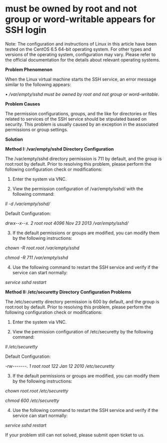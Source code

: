 # must be owned by root and not group or word-writable appears for SSH login




Note: The configuration and instructions of Linux in this article have been tested on the CentOS 6.5 64-bit operating system. For other types and versions of the operating system, configuration may vary. Please refer to the official documentation for the details about relevant operating systems.



**Problem Phenomenon**

When the Linux virtual machine starts the SSH service, an error message similar to the following appears:

*• /var/empty/sshd must be owned by root and not group or word-writable.*



**Problem Causes**

The permission configurations, groups, and the like for directories or files related to services of the SSH service should be stipulated based on security. This problem is usually caused by an exception in the associated permissions or group settings.



**Solution**

**Method I: /var/empty/sshd Directory Configuration**


The /var/empty/sshd directory permission is 711 by default, and the group is root:root by default. Prior to resolving this problem, please perform the following configuration check or modifications:

1. Enter the system via VNC.

2. View the permission configuration of  /var/empty/sshd/ with the following command:


*ll -d /var/empty/sshd/*

Default Configuration:

*drwx--x--x. 2 root root 4096 Nov 23  2013 /var/empty/sshd/*



3. If the default permissions or groups are modified, you can modify them by the following instructions:


*chown -R root.root /var/empty/sshd* 

*chmod -R 711 /var/empty/sshd*


4. Use the following command to restart the SSH service and verify if the service can start normally:


*service sshd restart*


**Method II: /etc/securetty Directory Configuration Problems**

The /etc/securetty directory permission is 600 by default, and the group is root:root by default. Prior to resolving this problem, please perform the following configuration check or modifications:

1. Enter the system via VNC.

2. View the permission configuration of  /etc/securetty by the following command:


*ll /etc/securetty*

Default Configuration:

*-rw-------. 1 root root 122 Jan 12  2010 /etc/securetty*


3. If the default permissions or groups are modified, you can modify them by the following instructions:


*chown root.root /etc/securetty*

*chmod 600 /etc/securetty*


4. Use the following command to restart the SSH service and verify if the service can start normally:


*service sshd restart*


If your problem still can not solved, please submit open ticket to us.
